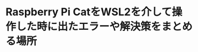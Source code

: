 # Raspberry Pi CatをWSL2を介して操作した時に出たエラーや解決策をまとめる場所

<script src="https://giscus.app/client.js"
        data-repo="uhobeike/raspicat_documentation"
        data-repo-id="R_kgDOHTQycg"
        data-category="Announcements"
        data-category-id="DIC_kwDOHTQycs4CPDLM"
        data-mapping="pathname"
        data-reactions-enabled="1"
        data-emit-metadata="1"
        data-input-position="top"
        data-theme="light"
        data-lang="ja"
        data-loading="lazy"
        crossorigin="anonymous"
        async>
</script>